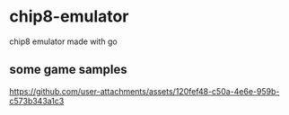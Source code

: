 # chip8-emulator
chip8 emulator made with go

## some game samples

https://github.com/user-attachments/assets/120fef48-c50a-4e6e-959b-c573b343a1c3

